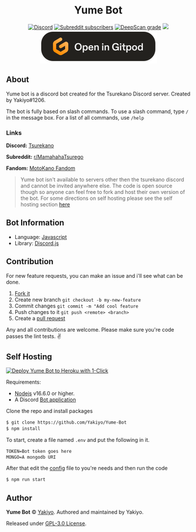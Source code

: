 #  <div align="center">Yume Bot</div>

<div align="center"><a href="https://discord.gg/q2zDU5bGnh"><img alt="Discord" src="https://img.shields.io/discord/844103224528076801?color=blue&label=Tsurekano%20Discord&logo=discord&logoColor=white&style=plastic"></a> <a href="https://www.reddit.com/r/MamahahaTsurego/"><img alt="Subreddit subscribers" src="https://img.shields.io/reddit/subreddit-subscribers/MamahahaTsurego?color=orange&label=r%2FMamahahaTsurego&logo=reddit&logoColor=orange&style=plastic"></a> <a href="https://deepscan.io/dashboard#view=project&tid=18158&pid=21489&bid=619222"><img src="https://deepscan.io/api/teams/18158/projects/21489/branches/619222/badge/grade.svg" alt="DeepScan grade"></a> <a href="https://github.com/Yakiyo/Yume-Bot/actions/workflows/eslint.yml"><img src="https://github.com/Yakiyo/Yume-Bot/actions/workflows/eslint.yml/badge.svg"></a></div>
<div align="center">
<a href="https://gitpod.io/from-referrer/"><img src="./src/assets/logos/gitpod.svg" alt="Open on gitpod https://gitpod.io/from-referrer/"></a>
</div>

## About
Yume bot is a discord bot created for the Tsurekano Discord server. Created by Yakiyo#1206.

The bot is fully based on slash commands. To use a slash command, type `/` in the message box. For a list of all commands, use `/help`

### Links
**Discord:** [Tsurekano](https://discord.gg/q2zDU5bGnh) 

**Subreddit:** [r/MamahahaTsurego](https://www.reddit.com/r/MamahahaTsurego/)

**Fandom:** [MotoKano Fandom](https://motokano.fandom.com/wiki/My_Stepsister_is_My_Ex_Wiki)

> Yume bot isn't available to servers other then the tsurekano discord and cannot be invited anywhere else. The code is open source though so anyone can feel free to fork and host their own version of the bot. For some directions on self hosting please see the self hosting section [here](#self-hosting)

## Bot Information
+ Language: [Javascript](https://www.javascript.com)
+ Library: [Discord.js](https://discord.js.org)


## Contribution 

For new feature requests, you can make an issue and i'll see what can be done.

1) [Fork it](https://github.com/Yakiyo/Yume-bot/fork)
2) Create new branch `git checkout -b my-new-feature`
3) Commit changes `git commit -m "Add cool feature`
3) Push changes to it `git push <remote> <branch>`
4) Create a [pull request](https://docs.github.com/en/pull-requests/collaborating-with-pull-requests/proposing-changes-to-your-work-with-pull-requests/about-pull-requests)

Any and all contributions are welcome. Please make sure you're code passes the lint tests. ✌

## Self Hosting
<a href="https://heroku.com/deploy?template=https://github.com/Yakiyo/Yume-Bot">
    <img 
    src="https://www.herokucdn.com/deploy/button.svg" 
    width="200px"
    alt="Deploy Yume Bot to Heroku with 1-Click" 
    />
</a>

Requirements:
+ [Nodejs](https://nodejs.org) v16.6.0 or higher.
+ A Discord [Bot application](https://discordjs.guide/preparations/setting-up-a-bot-application.html)

Clone the repo and install packages
```bash
$ git clone https://github.com/Yakiyo/Yume-Bot
$ npm install
```
To start, create a file named `.env` and put the following in it.
```env
TOKEN=Bot token goes here 
MONGO=A mongodb URI
```
After that edit the [config](src/config.json) file to you're needs and then run the code

```bash
$ npm run start
```
## Author
**Yume Bot** © [Yakiyo](https://github.com/Yakiyo). Authored and maintained by Yakiyo.

Released under [GPL-3.0 License](https://fsf.org/).
